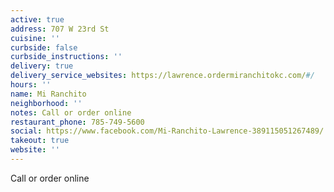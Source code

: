 ```yaml
---
active: true
address: 707 W 23rd St
cuisine: ''
curbside: false
curbside_instructions: ''
delivery: true
delivery_service_websites: https://lawrence.ordermiranchitokc.com/#/
hours: ''
name: Mi Ranchito
neighborhood: ''
notes: Call or order online
restaurant_phone: 785-749-5600
social: https://www.facebook.com/Mi-Ranchito-Lawrence-389115051267489/
takeout: true
website: ''
---
```


Call or order online
